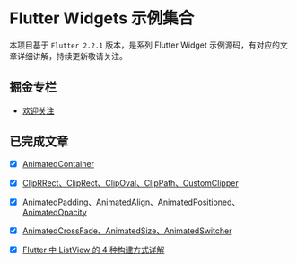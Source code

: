 # Flutter Widgets 示例集合

本项目基于 `Flutter 2.2.1` 版本，是系列 Flutter Widget 示例源码，有对应的文章详细讲解，持续更新敬请关注。

## 掘金专栏
- [欢迎关注](https://juejin.cn/column/6968894876251324447)

## 已完成文章

- [x] [AnimatedContainer](https://juejin.cn/post/6969359031903191077)
- [x] [ClipRRect、ClipRect、ClipOval、ClipPath、CustomClipper](https://juejin.cn/post/6969724856514379790)
- [x] [AnimatedPadding、AnimatedAlign、AnimatedPositioned、AnimatedOpacity](https://juejin.cn/post/6970295764983480333)
- [x] [AnimatedCrossFade、AnimatedSize、AnimatedSwitcher](https://juejin.cn/post/6970544147031654431)
- [x] [Flutter 中 ListView 的 4 种构建方式详解](https://juejin.cn/post/6971076180317470728)

